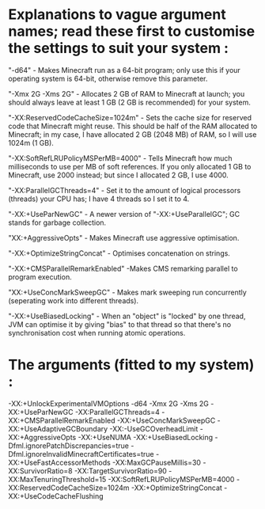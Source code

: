 # Explanations to vague argument names; read these first to customise the settings to suit your system :

"-d64" - Makes Minecraft run as a 64-bit program; only use this if your operating system is 64-bit, otherwise remove this parameter.

"-Xmx 2G -Xms 2G" - Allocates 2 GB of RAM to Minecraft at launch; you should always leave at least 1 GB (2 GB is recommended) for your system.

"-XX:ReservedCodeCacheSize=1024m" - Sets the cache size for reserved code that Minecraft might reuse. This should be half of the RAM allocated to Minecraft; in my case, I have allocated 2 GB (2048 MB) of RAM, so I will use 1024m (1 GB).

"-XX:SoftRefLRUPolicyMSPerMB=4000" - Tells Minecraft how much milliseconds to use per MB of soft references. If you only allocated 1 GB to Minecraft, use 2000 instead; but since I allocated 2 GB, I use 4000.

"-XX:ParallelGCThreads=4" - Set it to the amount of logical processors (threads) your CPU has; I have 4 threads so I set it to 4.

"-XX:+UseParNewGC" - A newer version of "-XX:+UseParallelGC"; GC stands for garbage collection.

"XX:+AggressiveOpts" - Makes Minecraft use aggressive optimisation.

"-XX:+OptimizeStringConcat" - Optimises concatenation on strings.

"-XX:+CMSParallelRemarkEnabled" -Makes CMS remarking parallel to program execution.

"XX:+UseConcMarkSweepGC" - Makes mark sweeping run concurrently (seperating work into different threads).

"-XX:+UseBiasedLocking" - When an "object" is "locked" by one thread, JVM can optimise it by giving "bias" to that thread so that there's no synchronisation cost when running atomic operations.

# The arguments (fitted to my system) :
-XX:+UnlockExperimentalVMOptions -d64 -Xmx 2G -Xms 2G -XX:+UseParNewGC -XX:ParallelGCThreads=4 -XX:+CMSParallelRemarkEnabled -XX:+UseConcMarkSweepGC -XX:+UseAdaptiveGCBoundary -XX:-UseGCOverheadLimit -XX:+AggressiveOpts -XX:+UseNUMA -XX:+UseBiasedLocking -Dfml.ignorePatchDiscrepancies=true -Dfml.ignoreInvalidMinecraftCertificates=true -XX:+UseFastAccessorMethods -XX:MaxGCPauseMillis=30  -XX:SurvivorRatio=8 -XX:TargetSurvivorRatio=90 -XX:MaxTenuringThreshold=15 -XX:SoftRefLRUPolicyMSPerMB=4000 -XX:ReservedCodeCacheSize=1024m -XX:+OptimizeStringConcat -XX:+UseCodeCacheFlushing
